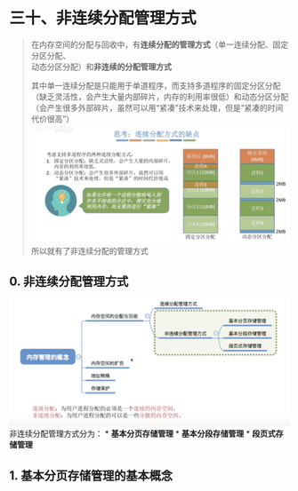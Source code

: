 # 三十、非连续分配管理方式

> 在内存空间的分配与回收中，有**连续分配的管理方式**（单一连续分配、固定分区分配、  
> 动态分区分配）和**非连续的分配管理方式**  
>   
> 其中单一连续分配是只能用于单道程序，而支持多道程序的固定分区分配（缺乏灵活性，会产生大量内部碎片，内存的利用率很低）和动态分区分配（会产生很多外部碎片，虽然可以用“紧凑”技术来处理，但是“紧凑的时间代价很高”）  
>   ![](%E4%B8%89%E5%8D%81%E3%80%81%E9%9D%9E%E8%BF%9E%E7%BB%AD%E5%88%86%E9%85%8D%E7%AE%A1%E7%90%86%E6%96%B9%E5%BC%8F/%E6%88%AA%E5%B1%8F2021-07-09%2015.01.58.png)  
> 所以就有了非连续分配的管理方式  

## 0. 非连续分配管理方式
![](%E4%B8%89%E5%8D%81%E3%80%81%E9%9D%9E%E8%BF%9E%E7%BB%AD%E5%88%86%E9%85%8D%E7%AE%A1%E7%90%86%E6%96%B9%E5%BC%8F/DF13A446-7441-49A1-8ABF-18D935A15EF5.png)
非连续分配管理方式分为：
	* **基本分页存储管理**
	* **基本分段存储管理**
	* **段页式存储管理**

## 1. 基本分页存储管理的基本概念






